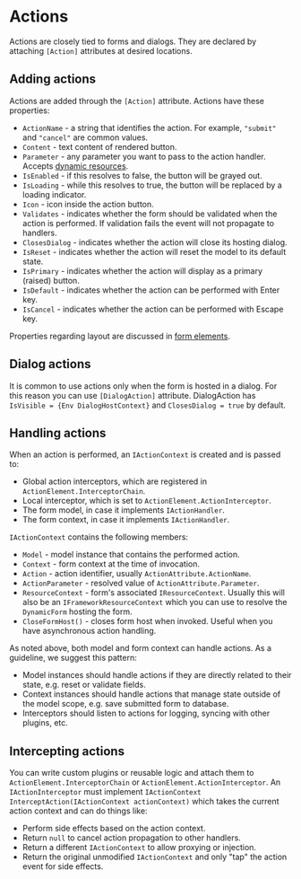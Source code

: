 # Actions

Actions are closely tied to forms and dialogs. They are declared by attaching `[Action]` attributes at desired locations.

## Adding actions

Actions are added through the `[Action]` attribute. Actions have these properties:

- `ActionName` - a string that identifies the action. For example, `"submit"` and `"cancel"` are common values.
- `Content` - text content of rendered button.
- `Parameter` - any parameter you want to pass to the action handler. Accepts [dynamic resources](dynamic-resources.md).
- `IsEnabled` - if this resolves to false, the button will be grayed out.
- `IsLoading` - while this resolves to true, the button will be replaced by a loading indicator.
- `Icon` - icon inside the action button.
- `Validates` - indicates whether the form should be validated when the action is performed. If validation fails the event will not propagate to handlers.
- `ClosesDialog` - indicates whether the action will close its hosting dialog.
- `IsReset` - indicates whether the action will reset the model to its default state.
- `IsPrimary` - indicates whether the action will display as a primary (raised) button.
- `IsDefault` - indicates whether the action can be performed with Enter key.
- `IsCancel` - indicates whether the action can be performed with Escape key.

Properties regarding layout are discussed in [form elements](form-elements.md).

## Dialog actions

It is common to use actions only when the form is hosted in a dialog. For this reason you can use `[DialogAction]` attribute. DialogAction has `IsVisible = {Env DialogHostContext}` and `ClosesDialog = true` by default.

## Handling actions

When an action is performed, an `IActionContext` is created and is passed to:

- Global action interceptors, which are registered in `ActionElement.InterceptorChain`.
- Local interceptor, which is set to `ActionElement.ActionInterceptor`.
- The form model, in case it implements `IActionHandler`.
- The form context, in case it implements `IActionHandler`.

`IActionContext` contains the following members:

- `Model` - model instance that contains the performed action.
- `Context` - form context at the time of invocation.
- `Action` - action identifier, usually `ActionAttribute.ActionName`.
- `ActionParameter` - resolved value of `ActionAttribute.Parameter`.
- `ResourceContext` - form's associated `IResourceContext`. Usually this will also be an `IFrameworkResourceContext` which you can use to resolve the `DynamicForm` hosting the form.
- `CloseFormHost()` - closes form host when invoked. Useful when you have asynchronous action handling.

As noted above, both model and form context can handle actions. As a guideline, we suggest this pattern:

- Model instances should handle actions if they are directly related to their state, e.g. reset or validate fields.
- Context instances should handle actions that manage state outside of the model scope, e.g. save submitted form to database.
- Interceptors should listen to actions for logging, syncing with other plugins, etc.

## Intercepting actions

You can write custom plugins or reusable logic and attach them to `ActionElement.InterceptorChain` or `ActionElement.ActionInterceptor`. An `IActionInterceptor` must implement `IActionContext InterceptAction(IActionContext actionContext)` which takes the current action context and can do things like:

- Perform side effects based on the action context.
- Return `null` to cancel action propagation to other handlers.
- Return a different `IActionContext` to allow proxying or injection.
- Return the original unmodified `IActionContext` and only "tap" the action event for side effects.
